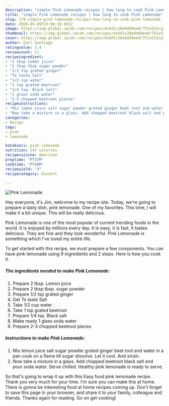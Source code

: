 ```yaml
---
description: "simple Pink Lemonade recipes | how long to cook Pink Lemonade"
title: "simple Pink Lemonade recipes | how long to cook Pink Lemonade"
slug: 174-simple-pink-lemonade-recipes-how-long-to-cook-pink-lemonade
date: 2020-05-09T23:08:10.991Z
image: https://img-global.cpcdn.com/recipes/dc6d1c28e8dd9ee0/751x532cq70/pink-lemonade-recipe-main-photo.jpg
thumbnail: https://img-global.cpcdn.com/recipes/dc6d1c28e8dd9ee0/751x532cq70/pink-lemonade-recipe-main-photo.jpg
cover: https://img-global.cpcdn.com/recipes/dc6d1c28e8dd9ee0/751x532cq70/pink-lemonade-recipe-main-photo.jpg
author: Earl Santiago
ratingvalue: 3.4
reviewcount: 11
recipeingredient:
- "2 tbsp Lemon juice"
- "2 tbsp tbsp sugar powder"
- "1/2 tsp grated ginger"
- "To taste Salt"
- "1/2 cup water"
- "1 tsp grated beetroot"
- "1/4 tsp. Black salt"
- "1 glass soda water"
- "2-3 chopped beetroot pieces"
recipeinstructions:
- "Mix lemon juice salt sugar powder grated ginger beet root and water in a pan cook on a flame till sugar dissolve. Let it cool. And strain."
- "Now take a mixture in a glass. Add chopped beetroot black salt and pour soda water. Serve chilled. Healthy pink lemonade is ready to serve."
categories:
- Recipe
tags:
- pink
- lemonade

katakunci: pink lemonade 
nutrition: 147 calories
recipecuisine: American
preptime: "PT37M"
cooktime: "PT46M"
recipeyield: "3"
recipecategory: Dessert

---
```



![Pink Lemonade](https://img-global.cpcdn.com/recipes/dc6d1c28e8dd9ee0/751x532cq70/pink-lemonade-recipe-main-photo.jpg)

Hey everyone, it's Jim, welcome to my recipe site. Today, we're going to prepare a tasty dish, pink lemonade. One of my favorites. This time, I will make it a bit unique. This will be really delicious.



Pink Lemonade is one of the most popular of current trending foods in the world. It is enjoyed by millions every day. It is easy, it is fast, it tastes delicious. They are fine and they look wonderful. Pink Lemonade is something which I've loved my entire life.


To get started with this recipe, we must prepare a few components. You can have pink lemonade using 9 ingredients and 2 steps. Here is how you cook it.

<!--inarticleads1-->

##### The ingredients needed to make Pink Lemonade:

1. Prepare 2 tbsp .Lemon juice
1. Prepare 2 tbsp tbsp. sugar powder
1. Prepare 1/2 tsp grated ginger
1. Get To taste Salt
1. Take 1/2 cup water
1. Take 1 tsp grated beetroot
1. Prepare 1/4 tsp. Black salt
1. Make ready 1 glass soda water
1. Prepare 2-3 chopped beetroot pieces




<!--inarticleads2-->

##### Instructions to make Pink Lemonade:

1. Mix lemon juice salt sugar powder grated ginger beet root and water in a pan cook on a flame till sugar dissolve. Let it cool. And strain.
1. Now take a mixture in a glass. Add chopped beetroot black salt and pour soda water. Serve chilled. Healthy pink lemonade is ready to serve.




So that's going to wrap it up with this Easy food pink lemonade recipe. Thank you very much for your time. I'm sure you can make this at home. There is gonna be interesting food at home recipes coming up. Don't forget to save this page in your browser, and share it to your family, colleague and friends. Thanks again for reading. Go on get cooking!
